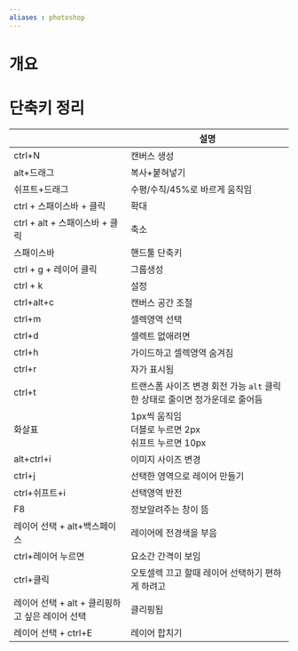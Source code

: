 ```yaml
---
aliases : photoshop
---
```

# 개요


# 단축키 정리
|                                                 | 설명                                                                        |
| ----------------------------------------------- | --------------------------------------------------------------------------- |
| ctrl+N                                          | 캔버스 생성                                                                 |
| alt+드래그                                      | 복사+붙혀넣기                                                               |
| 쉬프트+드래그                                   | 수평/수직/45%로 바르게 움직임                                               |
| ctrl + 스패이스바 + 클릭                        | 확대                                                                        |
| ctrl + alt + 스패이스바 + 클릭                  | 축소                                                                        |
| 스패이스바                                      | 핸드툴 단축키                                                               |
| ctrl + g + 레이어 클릭                          | 그룹생성                                                                    |
| ctrl + k                                        | 설정                                                                        |
| ctrl+alt+c                                      | 캔버스 공간 조절                                                            |
| ctrl+m                                          | 셀렉영역 선택                                                               |
| ctrl+d                                          | 셀렉트 없애려면                                                             |
| ctrl+h                                          | 가이드하고 셀렉영역 숨겨짐                                                  |
| ctrl+r                                          | 자가 표시됨                                                                 |
| ctrl+t                                          | 트랜스폼 사이즈 변경 회전 가능 `alt` 클릭한 상태로 줄이면 정가운데로 줄어듬 |
| 화살표                                          | 1px씩 움직임 <br>더블로 누르면 2px <br>쉬프트 누르면 10px                   |
| alt+ctrl+i                                      | 이미지 사이즈 변경                                                          |
| ctrl+j                                          | 선택한 영역으로 레이어 만들기                                               |
| ctrl+쉬프트+i                                   | 선택영역 반전                                                               |
| F8                                              | 정보알려주는 창이 뜸                                                        |
| 레이어 선택 + alt+백스페이스                    | 레이어에 전경색을 부음                                                      |
| ctrl+레이어 누르면                              | 요소간 간격이 보임                                                          |
| ctrl+클릭                                       | 오토셀렉 끄고 할때 레이어 선택하기 편하게 하려고                            |
| 레이어 선택 + alt + 클리핑하고 싶은 레이어 선택 | 클리핑됨                                                                    |
|  레이어 선택 + ctrl+E                                               |  레이어 합치기                                                                           |
